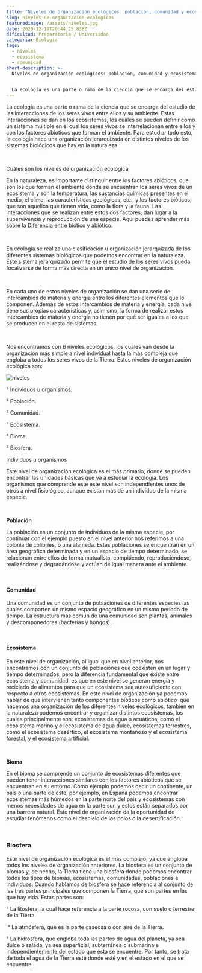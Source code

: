 ```yaml
---
title: "Niveles de organización ecológicos: población, comunidad y ecosistema"
slug: niveles-de-organizacion-ecologicos
featuredimage: /assets/niveles.jpg
date: 2020-12-19T20:44:25.838Z
dificultad: Preparatoria / Universidad
categoria: Biología
tags:
  - niveles
  - ecosistema
  - comunidad
short-description: >-
  Niveles de organización ecológicos: población, comunidad y ecosistema


  La ecología es una parte o rama de la ciencia que se encarga del estudio de las interacciones de los seres vivos entre ellos y su ambiente.
---
```

La ecología es una parte o rama de la ciencia que se encarga del estudio de las interacciones de los seres vivos entre ellos y su ambiente. Estas interacciones se dan en los ecosistemas, los cuales se pueden definir como un sistema múltiple en el cual los seres vivos se interrelacionan entre ellos y con los factores abióticos que forman el ambiente. Para estudiar todo esto, la ecología hace una organización jerarquizada en distintos niveles de los sistemas biológicos que hay en la naturaleza.

</br>

Cuáles son los niveles de organización ecológica

En la naturaleza, es importante distinguir entre los factores abióticos, que son los que forman el ambiente donde se encuentran los seres vivos de un ecosistema y son la temperatura, las sustancias químicas presentes en el medio, el clima, las características geológicas, etc., y los factores bióticos, que son aquellos que tienen vida, como la flora y la fauna. Las interacciones que se realizan entre estos dos factores, dan lugar a la supervivencia y reproducción de una especie. Aquí puedes aprender más sobre la Diferencia entre biótico y abiótico.

</br>

En ecología se realiza una clasificación u organización jerarquizada de los diferentes sistemas biológicos que podemos encontrar en la naturaleza. Este sistema jerarquizado permite que el estudio de los seres vivos pueda focalizarse de forma más directa en un único nivel de organización.

</br>

En cada uno de estos niveles de organización se dan una serie de intercambios de materia y energía entre los diferentes elementos que lo componen. Además de estos intercambios de materia y energía, cada nivel tiene sus propias características y, asimismo, la forma de realizar estos intercambios de materia y energía no tienen por qué ser iguales a los que se producen en el resto de sistemas.

</br>

Nos encontramos con 6 niveles ecológicos, los cuales van desde la organización más simple a nivel individual hasta la más compleja que engloba a todos los seres vivos de la Tierra. Estos niveles de organización ecológica son:

![niveles](/assets/niveeles.jpg "niveles")



° Individuos u organismos.

° Población.

° Comunidad.

° Ecosistema.

° Bioma.

° Biosfera.



Individuos u organismos

Este nivel de organización ecológica es el más primario, donde se pueden encontrar las unidades básicas que va a estudiar la ecología. Los organismos que comprende este este nivel son independientes unos de otros a nivel fisiológico, aunque existan más de un individuo de la misma especie.

</br>

**Población** 

La población es un conjunto de individuos de la misma especie, por continuar con el ejemplo puesto en el nivel anterior nos referimos a una colonia de colibríes, o una alameda. Estas poblaciones se encuentran en un área geográfica determinada y en un espacio de tiempo determinado, se relacionan entre ellos de forma mutualista, compitiendo, reproduciéndose, realizándose y degradándose y actúan de igual manera ante el ambiente.

</br>

#### Comunidad 

Una comunidad es un conjunto de poblaciones de diferentes especies las cuales comparten un mismo espacio geográfico en un mismo período de tiempo. La estructura más común de una comunidad son plantas, animales y descomponedores (bacterias y hongos).

</br>

#### Ecosistema 

En este nivel de organización, al igual que en nivel anterior, nos encontramos con un conjunto de poblaciones que coexisten en un lugar y tiempo determinados, pero la diferencia fundamental que existe entre ecosistema y comunidad, es que en este nivel se generan energía y reciclado de alimentos para que un ecosistema sea autosuficiente con respecto a otros ecosistemas. En este nivel de organización ya podemos hablar de que intervienen tanto componentes bióticos como abiótico  que hacemos una organización de los diferentes niveles ecológicos, también en la naturaleza podemos encontrar y organizar distintos ecosistemas, los cuales principalmente son: ecosistemas de agua o acuáticos, como el ecosistema marino y el ecosistema de agua dulce, ecosistemas terrestres, como el ecosistema desértico, el ecosistema montañoso y el ecosistema forestal, y el ecosistema artificial.

</br>

**Bioma**

En el bioma se comprende un conjunto de ecosistemas diferentes que pueden tener interacciones similares con los factores abióticos que se encuentran en su entorno. Como ejemplo podemos decir un continente, un país o una parte de este, por ejemplo, en España podemos encontrar ecosistemas más húmedos en la parte norte del país y ecosistemas con menos necesidades de agua en la parte sur, y estos están separados por una barrera natural. Este nivel de organización da la oportunidad de estudiar fenómenos como el deshielo de los polos o la desertificación. 

</br>

### Biosfera

Este nivel de organización ecológica es el más complejo, ya que engloba todos los niveles de organización anteriores. La biosfera es un conjunto de biomas y, de hecho, la Tierra tiene una biosfera donde podemos encontrar todos los tipos de biomas, ecosistemas, comunidades, poblaciones e individuos. Cuando hablamos de biosfera se hace referencia al conjunto de las tres partes principales que componen la Tierra, que son partes en las que hay vida. Estas partes son:



° La litosfera, la cual hace referencia a la parte rocosa, con suelo o terrestre de la Tierra.

 ° La atmósfera, que es la parte gaseosa o con aire de la Tierra.

° La hidrosfera, que engloba toda las partes de agua del planeta, ya sea dulce o salada, ya sea superficial, subterránea o submarina e independientemente del estado que ésta se encuentre. Por tanto, se trata de toda el agua de la Tierra esté donde esté y en el estado en el que se encuentre.